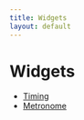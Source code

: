 ```yaml
---
title: Widgets
layout: default
---
```


# Widgets

- [Timing](./timing.md)
- [Metronome](./metronome.md)



